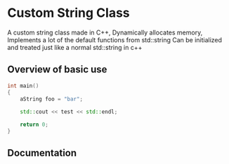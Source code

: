 # Custom String Class

A custom string class made in C++, Dynamically allocates memory, Implements a lot of the default functions from std::string 
Can be initialized and treated just like a normal std::string in c++

## Overview of basic use

```c++
int main()
{
    aString foo = "bar";
    
    std::cout << test << std::endl;

    return 0;
}
```

## Documentation

```c++

```
